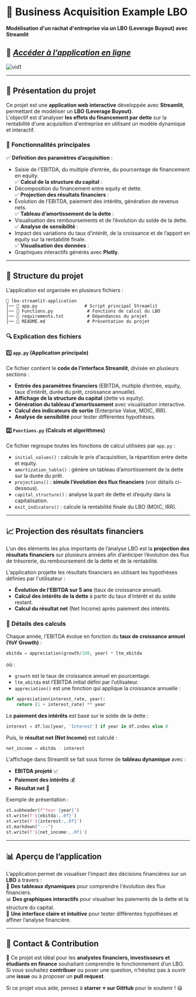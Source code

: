 # 📌 Business Acquisition Example LBO  
**Modélisation d'un rachat d'entreprise via un LBO (Leverage Buyout) avec Streamlit**  

## 🔗 *[Accéder à l’application en ligne](https://lbo-application.streamlit.app/)*
![vid1](images/vid1)

---

## 📖 Présentation du projet  

Ce projet est une **application web interactive** développée avec **Streamlit**, permettant de modéliser un **LBO (Leverage Buyout)**.  
L'objectif est d'analyser **les effets du financement par dette** sur la rentabilité d'une acquisition d'entreprise en utilisant un modèle dynamique et interactif.

### 🎯 **Fonctionnalités principales**  
✅ **Définition des paramètres d’acquisition** :  
   - Saisie de l'EBITDA, du multiple d’entrée, du pourcentage de financement en equity.  
✅ **Calcul de la structure du capital** :  
   - Décomposition du financement entre equity et dette.  
✅ **Projection des résultats financiers** :  
   - Évolution de l’EBITDA, paiement des intérêts, génération de revenus nets.  
✅ **Tableau d’amortissement de la dette** :  
   - Visualisation des remboursements et de l’évolution du solde de la dette.  
✅ **Analyse de sensibilité** :  
   - Impact des variations du taux d’intérêt, de la croissance et de l’apport en equity sur la rentabilité finale.  
✅ **Visualisation des données** :  
   - Graphiques interactifs générés avec **Plotly**.  

---

## 📂 Structure du projet  

L’application est organisée en plusieurs fichiers :  

```
📁 lbo-streamlit-application
│── 📄 app.py                  # Script principal Streamlit  
│── 📄 Functions.py             # Fonctions de calcul du LBO  
│── 📄 requirements.txt         # Dépendances du projet  
│── 📄 README.md                # Présentation du projet  
```

### 🔍 **Explication des fichiers**  
#### **1️⃣ `app.py` (Application principale)**
Ce fichier contient le **code de l’interface Streamlit**, divisée en plusieurs sections :
- **Entrée des paramètres financiers** (EBITDA, multiple d’entrée, equity, taux d’intérêt, durée du prêt, croissance annuelle).
- **Affichage de la structure du capital** (dette vs equity).
- **Génération du tableau d’amortissement** avec visualisation interactive.
- **Calcul des indicateurs de sortie** (Enterprise Value, MOIC, IRR).
- **Analyse de sensibilité** pour tester différentes hypothèses.

#### **2️⃣ `Functions.py` (Calculs et algorithmes)**
Ce fichier regroupe toutes les fonctions de calcul utilisées par `app.py` :
- `initial_values()` : calcule le prix d'acquisition, la répartition entre dette et equity.
- `amortization_table()` : génère un tableau d’amortissement de la dette sur la durée du prêt.
- `projections()` : **simule l’évolution des flux financiers** (voir détails ci-dessous).
- `capital_structure()` : analyse la part de dette et d’equity dans la capitalisation.
- `exit_indicators()` : calcule la rentabilité finale du LBO (MOIC, IRR).

---

## 📈 **Projection des résultats financiers**  

L’un des éléments les plus importants de l’analyse LBO est la **projection des résultats financiers** sur plusieurs années afin d’anticiper l’évolution des flux de trésorerie, du remboursement de la dette et de la rentabilité.

L'application projette les résultats financiers en utilisant les hypothèses définies par l'utilisateur :
- **Évolution de l’EBITDA sur 5 ans** (taux de croissance annuel).
- **Calcul des intérêts de la dette** à partir du taux d’intérêt et du solde restant.
- **Calcul du résultat net** (Net Income) après paiement des intérêts.

### 🔢 **Détails des calculs**
Chaque année, l'EBITDA évolue en fonction du **taux de croissance annuel (YoY Growth)** :
```python
ebitda = appreciation(growth/100, year) * ltm_ebitda
```
où :
- `growth` est le taux de croissance annuel en pourcentage.
- `ltm_ebitda` est l’EBITDA initial défini par l’utilisateur.
- `appreciation()` est une fonction qui applique la croissance annuelle :
```python
def appreciation(interest_rate, year):
    return (1 + interest_rate) ** year
```

Le **paiement des intérêts** est basé sur le solde de la dette :
```python
interest = df.loc[year, 'Interest'] if year in df.index else 0
```
Puis, le **résultat net (Net Income)** est calculé :
```python
net_income = ebitda - interest
```

L'affichage dans Streamlit se fait sous forme de **tableau dynamique** avec :
- **EBITDA projeté** 📈
- **Paiement des intérêts** 💰
- **Résultat net** 🏦

Exemple de présentation :
```python
st.subheader(f"Year {year}")
st.write(f'${ebitda:,.0f}')
st.write(f'${interest:,.0f}')
st.markdown("---")
st.write(f'${net_income:,.0f}')
```

---

## 📊 Aperçu de l’application  

L’application permet de visualiser l’impact des décisions financières sur un **LBO** à travers :  
📑 **Des tableaux dynamiques** pour comprendre l'évolution des flux financiers.  
📊 **Des graphiques interactifs** pour visualiser les paiements de la dette et la structure du capital.  
🎯 **Une interface claire et intuitive** pour tester différentes hypothèses et affiner l’analyse financière.  

---

## 📧 Contact & Contribution  

🚀 Ce projet est idéal pour les **analystes financiers, investisseurs et étudiants en finance** souhaitant comprendre le fonctionnement d’un LBO.  
Si vous souhaitez **contribuer** ou poser une question, n’hésitez pas à ouvrir une **issue** ou à proposer un **pull request**.  

Si ce projet vous aide, pensez à **starrer ⭐ sur GitHub** pour le soutenir ! 😃  

